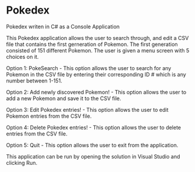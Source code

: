 # Pokedex
Pokedex writen in C# as a Console Application

This Pokedex application allows the user to search through, and edit a CSV file that contains the first gerneration of Pokemon. 
The first generation consisted of 151 different Pokemon. The user is given a menu screen with 5 choices on it.

Option 1: PokeSearch - This option allows the user to search for any Pokemon in the CSV file by entering their corresponding ID # which is any number between 1-151.

Option 2: Add newly discovered Pokemon! - This option allows the user to add a new Pokemon and save it to the CSV file.

Option 3: Edit Pokedex entries! - This option allows the user to edit Pokemon entries from the CSV file. 

Option 4: Delete Pokedex entries! - This option allows the user to delete entries from the CSV file.

Option 5: Quit - This option allows the user to exit from the application.

This application can be run by opening the solution in Visual Studio and clicking Run.
